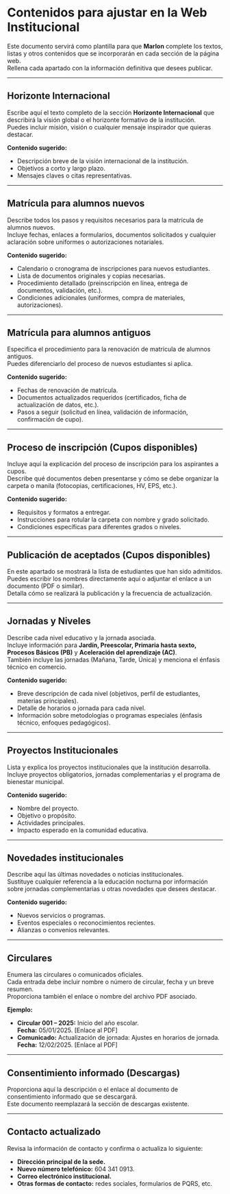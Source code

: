 # Contenidos para ajustar en la Web Institucional

Este documento servirá como plantilla para que **Marlon** complete los textos, listas y otros contenidos que se incorporarán en cada sección de la página web.  
Rellena cada apartado con la información definitiva que desees publicar.

---

## Horizonte Internacional

Escribe aquí el texto completo de la sección **Horizonte Internacional** que describirá la visión global o el horizonte formativo de la institución.  
Puedes incluir misión, visión o cualquier mensaje inspirador que quieras destacar.

**Contenido sugerido:**
- Descripción breve de la visión internacional de la institución.  
- Objetivos a corto y largo plazo.  
- Mensajes claves o citas representativas.  

---

## Matrícula para alumnos nuevos

Describe todos los pasos y requisitos necesarios para la matrícula de alumnos nuevos.  
Incluye fechas, enlaces a formularios, documentos solicitados y cualquier aclaración sobre uniformes o autorizaciones notariales.

**Contenido sugerido:**
- Calendario o cronograma de inscripciones para nuevos estudiantes.  
- Lista de documentos originales y copias necesarias.  
- Procedimiento detallado (preinscripción en línea, entrega de documentos, validación, etc.).  
- Condiciones adicionales (uniformes, compra de materiales, autorizaciones).  

---

## Matrícula para alumnos antiguos

Especifica el procedimiento para la renovación de matrícula de alumnos antiguos.  
Puedes diferenciarlo del proceso de nuevos estudiantes si aplica.

**Contenido sugerido:**
- Fechas de renovación de matrícula.  
- Documentos actualizados requeridos (certificados, ficha de actualización de datos, etc.).  
- Pasos a seguir (solicitud en línea, validación de información, confirmación de cupo).  

---

## Proceso de inscripción (Cupos disponibles)

Incluye aquí la explicación del proceso de inscripción para los aspirantes a cupos.  
Describe qué documentos deben presentarse y cómo se debe organizar la carpeta o manila (fotocopias, certificaciones, HV, EPS, etc.).

**Contenido sugerido:**
- Requisitos y formatos a entregar.  
- Instrucciones para rotular la carpeta con nombre y grado solicitado.  
- Condiciones específicas para diferentes grados o niveles.  

---

## Publicación de aceptados (Cupos disponibles)

En este apartado se mostrará la lista de estudiantes que han sido admitidos.  
Puedes escribir los nombres directamente aquí o adjuntar el enlace a un documento (PDF o similar).  
Detalla cómo se realizará la publicación y la frecuencia de actualización.

---

## Jornadas y Niveles

Describe cada nivel educativo y la jornada asociada.  
Incluye información para **Jardín, Preescolar, Primaria hasta sexto, Procesos Básicos (PB)** y **Aceleración del aprendizaje (AC)**.  
También incluye las jornadas (Mañana, Tarde, Única) y menciona el énfasis técnico en comercio.

**Contenido sugerido:**
- Breve descripción de cada nivel (objetivos, perfil de estudiantes, materias principales).  
- Detalle de horarios o jornada para cada nivel.  
- Información sobre metodologías o programas especiales (énfasis técnico, enfoques pedagógicos).  

---

## Proyectos Institucionales

Lista y explica los proyectos institucionales que la institución desarrolla.  
Incluye proyectos obligatorios, jornadas complementarias y el programa de bienestar municipal.

**Contenido sugerido:**
- Nombre del proyecto.  
- Objetivo o propósito.  
- Actividades principales.  
- Impacto esperado en la comunidad educativa.  

---

## Novedades institucionales

Describe aquí las últimas novedades o noticias institucionales.  
Sustituye cualquier referencia a la educación nocturna por información sobre jornadas complementarias u otras novedades que desees destacar.

**Contenido sugerido:**
- Nuevos servicios o programas.  
- Eventos especiales o reconocimientos recientes.  
- Alianzas o convenios relevantes.  

---

## Circulares

Enumera las circulares o comunicados oficiales.  
Cada entrada debe incluir nombre o número de circular, fecha y un breve resumen.  
Proporciona también el enlace o nombre del archivo PDF asociado.

**Ejemplo:**
- **Circular 001 – 2025:** Inicio del año escolar.  
  **Fecha:** 05/01/2025. [Enlace al PDF]  
- **Comunicado:** Actualización de jornada: Ajustes en horarios de jornada.  
  **Fecha:** 12/02/2025. [Enlace al PDF]  

---

## Consentimiento informado (Descargas)

Proporciona aquí la descripción o el enlace al documento de consentimiento informado que se descargará.  
Este documento reemplazará la sección de descargas existente.

---

## Contacto actualizado

Revisa la información de contacto y confirma o actualiza lo siguiente:

- **Dirección principal de la sede.**  
- **Nuevo número telefónico:** 604 341 0913.  
- **Correo electrónico institucional.**  
- **Otras formas de contacto:** redes sociales, formularios de PQRS, etc.
